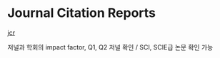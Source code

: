 # Journal Citation Reports

[jcr](https://jcr.clarivate.com/jcr/home)

저널과 학회의 impact factor, Q1, Q2 저널 확인 / SCI, SCIE급 논문 확인 가능
